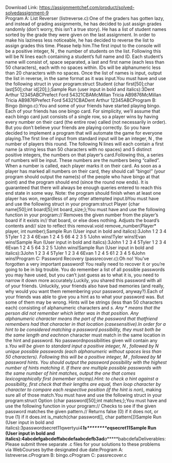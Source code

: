 Download Link: https://assignmentchef.com/product/solved-solvedassignment-9
<br>
Program A: List Reverser (listreverse.c):One of the graders has gotten lazy, and instead of grading assignments, he has decided to just assign grades randomly (don’t worry, this isn’t a true story). He has a list of student names sorted by the grade they were given on the last assignment. In order to make his laziness less noticeable, he has decided to reverse the list to assign grades this time. Please help him.The first input to the console will be a positive integer, N , the number of students on the list. Following this will be N lines each containing a student’s full name and ID. Each student’s name will consist of, space separated, a last and first name (each less than 50 characters), each with no spaces within. IDs will be alphanumeric less than 20 characters with no spaces. Once the list of names is input, output the list in reverse, in the same format as it was input.You must have and use the following struct in your program:struct Student {char first[50];char last[50];char id[20];};Sample Run (user input in bold and italics):3Dent Arthur 12345ABCPrefect Ford 54321CBAMcMillan Tricia AB9876McMillan Tricia AB9876Prefect Ford 54321CBADent Arthur 12345ABCProgram B: Bingo (bingo.c):You and some of your friends have started playing bingo. Each of your friends has one bingo card. For simplicity, we’ll assume that each bingo card just consists of a single row, so a player wins by having every number on their card (the entire row) called (not necessarily in order). But you don’t believe your friends are playing correctly. So you have decided to implement a program that will automate the game for everyone playing.The first line of input from standard input will be an integer, N , the number of players this round. The following N lines will each contain a first name (a string less than 50 characters with no spaces) and 5 distinct positive integers, the numbers on that player’s card.Following this, a series of numbers will be input. These numbers are the numbers being “called”. When a number is called, each player marks it on their card. As soon as a player has marked all numbers on their card, they should call “bingo!” (your program should output the name(s) of the people who have bingo at that point) and the program should end (since the round now ends). It is guaranteed that there will always be enough queries entered to reach this end state in some way. Note: the program should finish when at least one player has won, regardless of any other attempted input.bYou must have and use the following struct in your program:struct Player {char name[50];int board[5];int board_size;};You must have and use the following function in your program:// Removes the given number from the player’s board if it exists in// that board, or else does nothing. Adjusts the board’s contents and// size to reflect this removal.void remove_number(Player* player, int number);Sample Run (User input in bold and italics):3John 1 2 3 4 5Tyler 1 2 3 4 6Evan 1 2 4 5 66 4 2 3 5 1John wins!Tyler wins!Evan wins!Sample Run (User input in bold and italics):3John 1 2 3 4 5Tyler 1 2 3 4 6Evan 1 2 4 5 64 3 2 5 1John wins!Sample Run (User input in bold and italics):3John 1 2 3 4 5Tyler 1 2 3 4 6Evan 1 2 4 5 61 2 3 4 5 6John wins!Program C: Password Recovery (passrecover.c):Oh no! You’ve forgotten a very important password! You really need to recover it or you’re going to be in big trouble. You do remember a list of all possible passwords you may have used, but you can’t just guess as to what it is, you need to narrow it down more accurately.Luckily, you shared this password with all of your friends. Unluckily, your friends also have bad memories (and really, why would you want them remembering your password, anyway?).Each of your friends was able to give you a hint as to what your password was. But some of them may be wrong. Hints will be strings (less than 50 characters each) consisting of alphanumeric characters and *s. Any * means that the person did not remember which letter was in that position. Any alphanumeric character means the part of the password that thatfriend remembers had that character in that location (casesensitive).In order for a hint to be considered matching a password possibility, they must both be the same length and eachnon* character must match in the same location in the hint and password. No passwordnpossibilities given will contain any *s.You will be given to standard input a positive integer, N , followed by N unique possible passwords (each alphanumeric without spaces less than 50 characters). Following this will be a positive integer, M , followed by M password hints. You should output the password possibility with the highest number of hints matching it. If there are multiple possible passwords with the same number of hint matches, output the one that comes lexicographically first (remember strcmp).Hint: to check a hint against a possibility, first check that their lengths are equal, then loop character by character to compare each respective position (if the hint is non*), making sure all of those match.You must have and use the following struct in your program:struct Option {char password[50];int matches;};You must have and use the following function in your program:// Checks to see if the given password matches the given pattern.// Returns false (0) if it does not, or true (1) if it does.int is_match(char password[], char pattern[])Sample Run (User input in bold and italics):3passwordsecret11qwertyui4*******1s********e*************qsecret11Sample Run (User input in bold and italics):4abcdefgabcdeffabcdefaabcdefb3a**d*********a******babcdefaDeliverables:Please submit three separate .c files for your solutions to these problems via WebCourses bythe designated due date:Program A: listreverse.cProgram B: bingo.cProgram C: passrecover.c